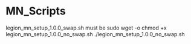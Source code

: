 # MN_Scripts
legion_mn_setup_1.0.0_swap.sh
must be sudo
wget -o 
chmod +x legion_mn_setup_1.0.0_no_swap.sh
./legion_mn_setup_1.0.0_no_swap.sh
